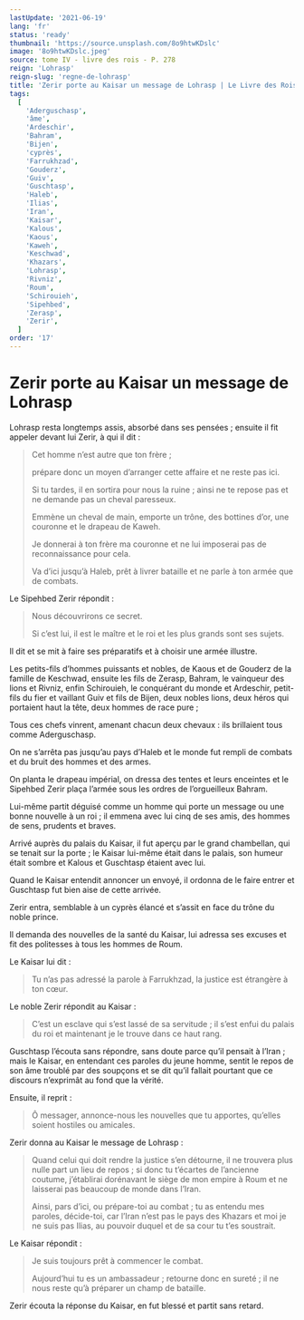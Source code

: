 ```yaml
---
lastUpdate: '2021-06-19'
lang: 'fr'
status: 'ready'
thumbnail: 'https://source.unsplash.com/8o9htwKDslc'
image: '8o9htwKDslc.jpeg'
source: tome IV - livre des rois - P. 278
reign: 'Lohrasp'
reign-slug: 'regne-de-lohrasp'
title: 'Zerir porte au Kaisar un message de Lohrasp | Le Livre des Rois | Shâhnâmeh'
tags:
  [
    'Aderguschasp',
    'âme',
    'Ardeschir',
    'Bahram',
    'Bijen',
    'cyprès',
    'Farrukhzad',
    'Gouderz',
    'Guiv',
    'Guschtasp',
    'Haleb',
    'Ilias',
    'Iran',
    'Kaisar',
    'Kalous',
    'Kaous',
    'Kaweh',
    'Keschwad',
    'Khazars',
    'Lohrasp',
    'Rivniz',
    'Roum',
    'Schirouieh',
    'Sipehbed',
    'Zerasp',
    'Zerir',
  ]
order: '17'
---
```


<!-- LTeX: language=fr -->

# Zerir porte au Kaisar un message de Lohrasp

Lohrasp resta longtemps assis, absorbé dans ses pensées ; ensuite il fit appeler devant lui Zerir, à qui il dit :

> Cet homme n’est autre que ton frère ;
>
> prépare donc un moyen d’arranger cette affaire et ne reste pas ici.
>
> Si tu tardes, il en sortira pour nous la ruine ; ainsi ne te repose pas et ne demande pas un cheval paresseux.
>
> Emmène un cheval de main, emporte un trône, des bottines d’or, une couronne et le drapeau de Kaweh.
>
> Je donnerai à ton frère ma couronne et ne lui imposerai pas de reconnaissance pour cela.
>
> Va d’ici jusqu’à Haleb, prêt à livrer bataille et ne parle à ton armée que de combats.

Le Sipehbed Zerir répondit :

> Nous découvrirons ce secret.
>
> Si c’est lui, il est le maître et le roi et les plus grands sont ses sujets.

Il dit et se mit à faire ses préparatifs et à choisir une armée illustre.

Les petits-fils d’hommes puissants et nobles, de Kaous et de Gouderz de la famille de Keschwad, ensuite les fils de Zerasp, Bahram, le vainqueur des lions et Rivniz, enfin Schirouieh, le conquérant du monde et Ardeschir, petit-fils du fier et vaillant Guiv et fils de Bijen, deux nobles lions, deux héros qui portaient haut la tête, deux hommes de race pure ;

Tous ces chefs vinrent, amenant chacun deux chevaux : ils brillaient tous comme Aderguschasp.

On ne s’arrêta pas jusqu’au pays d’Haleb et le monde fut rempli de combats et du bruit des hommes et des armes.

On planta le drapeau impérial, on dressa des tentes et leurs enceintes et le Sipehbed Zerir plaça l’armée sous les ordres de l’orgueilleux Bahram.

Lui-même partit déguisé comme un homme qui porte un message ou une bonne nouvelle à un roi ; il emmena avec lui cinq de ses amis, des hommes de sens, prudents et braves.

Arrivé auprès du palais du Kaisar, il fut aperçu par le grand chambellan, qui se tenait sur la porte ; le Kaisar lui-même était dans le palais, son humeur était sombre et Kalous et Guschtasp étaient avec lui.

Quand le Kaisar entendit annoncer un envoyé, il ordonna de le faire entrer et Guschtasp fut bien aise de cette arrivée.

Zerir entra, semblable à un cyprès élancé et s’assit en face du trône du noble prince.

Il demanda des nouvelles de la santé du Kaisar, lui adressa ses excuses et fit des politesses à tous les hommes de Roum.

Le Kaisar lui dit :

> Tu n’as pas adressé la parole à Farrukhzad, la justice est étrangère à ton cœur.

Le noble Zerir répondit au Kaisar :

> C’est un esclave qui s’est lassé de sa servitude ; il s’est enfui du palais du roi et maintenant je le trouve dans ce haut rang.

Guschtasp l’écouta sans répondre, sans doute parce qu’il pensait à l’Iran ; mais le Kaisar, en entendant ces paroles du jeune homme, sentit le repos de son âme troublé par des soupçons et se dit qu’il fallait pourtant que ce discours n’exprimât au fond que la vérité.

Ensuite, il reprit :

> Ô messager, annonce-nous les nouvelles que tu apportes, qu’elles soient hostiles ou amicales.

Zerir donna au Kaisar le message de Lohrasp :

> Quand celui qui doit rendre la justice s’en détourne, il ne trouvera plus nulle part un lieu de repos ; si donc tu t’écartes de l’ancienne coutume, j’établirai dorénavant le siège de mon empire à Roum et ne laisserai pas beaucoup de monde dans l’Iran.
>
> Ainsi, pars d’ici, ou prépare-toi au combat ; tu as entendu mes paroles, décide-toi, car l’Iran n’est pas le pays des Khazars et moi je ne suis pas Ilias, au pouvoir duquel et de sa cour tu t’es soustrait.

Le Kaisar répondit :

> Je suis toujours prêt à commencer le combat.
>
> Aujourd’hui tu es un ambassadeur ; retourne donc en sureté ; il ne nous reste qu’à préparer un champ de bataille.

Zerir écouta la réponse du Kaisar, en fut blessé et partit sans retard.
